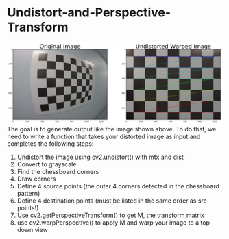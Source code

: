 # Undistort-and-Perspective-Transform
![original](https://github.com/SSN15/Undistort-and-Perspective-Transform/blob/master/original.png)
The goal is to generate output like the image shown above. To do that, we need to write a function that takes your distorted image as input and completes the following steps:

1. Undistort the image using cv2.undistort() with mtx and dist
2. Convert to grayscale
3. Find the chessboard corners
4. Draw corners
5. Define 4 source points (the outer 4 corners detected in the chessboard pattern)
6. Define 4 destination points (must be listed in the same order as src points!)
7. Use cv2.getPerspectiveTransform() to get M, the transform matrix
8. use cv2.warpPerspective() to apply M and warp your image to a top-down view
